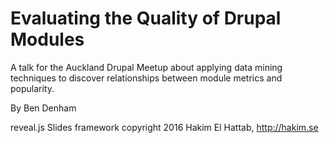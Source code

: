 # Evaluating the Quality of Drupal Modules

A talk for the Auckland Drupal Meetup about applying data mining
techniques to discover relationships between module metrics and popularity.

By Ben Denham

reveal.js Slides framework copyright 2016 Hakim El Hattab, http://hakim.se
